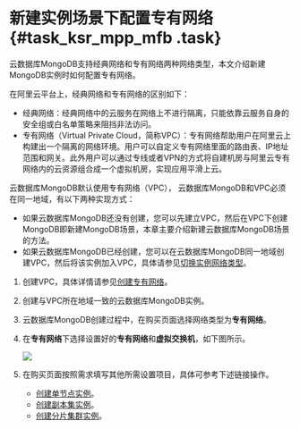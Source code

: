 # 新建实例场景下配置专有网络 {#task_ksr_mpp_mfb .task}

云数据库MongoDB支持经典网络和专有网络两种网络类型，本文介绍新建MongoDB实例时如何配置专有网络。

在阿里云平台上，经典网络和专有网络的区别如下：

-   经典网络：经典网络中的云服务在网络上不进行隔离，只能依靠云服务自身的安全组或白名单策略来阻挡非法访问。
-   专有网络（Virtual Private Cloud，简称VPC）：专有网络帮助用户在阿里云上构建出一个隔离的网络环境。用户可以自定义专有网络里面的路由表、IP地址范围和网关。此外用户可以通过专线或者VPN的方式将自建机房与阿里云专有网络内的云资源组合成一个虚拟机房，实现应用平滑上云。

云数据库MongoDB默认使用专有网络（VPC）， 云数据库MongoDB和VPC必须在同一地域，有以下两种实现方式：

-   如果云数据库MongoDB还没有创建，您可以先建立VPC，然后在VPC下创建MongoDB即新建MongoDB场景，本章主要介绍新建云数据库MongoDB场景的方法。
-   如果云数据库MongoDB已经创建，您可以在云数据库MongoDB同一地域创建VPC，然后将该实例加入VPC，具体请参见[切换实例网络类型](intl.zh-CN/用户指南/管理网络连接类型/切换实例网络类型.md#)。

1.   创建VPC，具体详情请参见[创建专有网络](https://www.alibabacloud.com/help/zh/doc-detail/27710.html)。 
2.  创建与VPC所在地域一致的云数据库MongoDB实例。 
3.  云数据库MongoDB创建过程中，在购买页面选择网络类型为**专有网络**。 
4.  在**专有网络**下选择设置好的**专有网络**和**虚拟交换机**，如下图所示。 

    ![](http://static-aliyun-doc.oss-cn-hangzhou.aliyuncs.com/assets/img/6716/154149770421127_zh-CN.png)

5.  在购买页面按照需求填写其他所需设置项目，具体可参考下述链接操作。 
    -   [创建单节点实例](../../../../intl.zh-CN/单节点快速入门/创建实例.md#)。
    -   [创建副本集实例](../../../../intl.zh-CN/副本集快速入门/创建实例.md#)。
    -   [创建分片集群实例](../../../../intl.zh-CN/集群版快速入门/创建实例.md#)。

